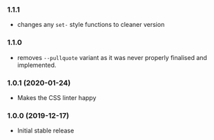 ### 1.1.1

* changes any `set-` style functions to cleaner version

### 1.1.0

* removes `--pullquote` variant as it was never properly finalised and implemented.

### 1.0.1 (2020-01-24)

* Makes the CSS linter happy

### 1.0.0 (2019-12-17)

* Initial stable release
